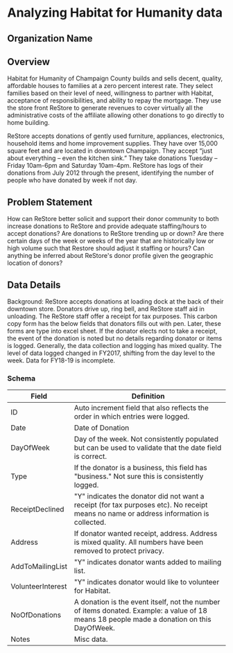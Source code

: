 # Analyzing Habitat for Humanity data

## Organization Name
 
## Overview
Habitat for Humanity of Champaign County builds and sells decent, quality, affordable houses to families at a zero percent interest rate.  They select families based on their level of need, willingness to partner with Habitat, acceptance of responsibilities, and ability to repay the mortgage.  They use the store front ReStore to generate revenues to cover virtually all the administrative costs of the affiliate allowing other donations to go directly to home building.

ReStore accepts donations of gently used furniture, appliances, electronics, household items and home improvement supplies.  They have over 15,000 square feet and are located in downtown Champaign.  They accept “just about everything – even the kitchen sink.”  They take donations Tuesday – Friday 10am-6pm and Saturday 10am-4pm.  ReStore has logs of their donations from July 2012 through the present, identifying the number of people who have donated by week if not day.

## Problem Statement
How can ReStore better solicit and support their donor community to both increase donations to ReStore and provide adequate staffing/hours to accept donations?  Are donations to ReStore trending up or down?  Are there certain days of the week or weeks of the year that are historically low or high volume such that Restore should adjust it staffing or hours?  Can anything be inferred about ReStore's donor profile given the geographic location of donors?  

## Data Details
Background:  ReStore accepts donations at loading dock at the back of their downtown store.  Donators drive up, ring bell, and ReStore staff aid in unloading.  The ReStore staff offer a receipt for tax purposes.  This carbon copy form has the below fields that donators fills out with pen.  Later, these forms are type into excel sheet.  If the donator elects not to take a receipt, the event of the donation is noted but no details regarding donator or items is logged.  Generally, the data collection and logging has mixed quality.  The level of data logged changed in FY2017, shifting from the day level to the week.  Data for FY18-19 is incomplete.

### Schema
| Field | Definition |
| ----- | ---------- |
| ID | Auto increment field that also reflects the order in which entries were logged. |
| Date | Date of Donation
| DayOfWeek | Day of the week.  Not consistently populated but can be used to validate that the date field is correct. |
| Type | If the donator is a business, this field has "business."  Not sure this is consistently logged. |
| ReceiptDeclined | "Y" indicates the donator did not want a receipt (for tax purposes etc).  No receipt means no name or address information is collected. |
| Address | If donator wanted receipt, address.  Address is mixed quality.  All numbers have been removed to protect privacy. |
| AddToMailingList | "Y" indicates donator wants added to mailing list. |
| VolunteerInterest | "Y" indicates donator would like to volunteer for Habitat. |
| NoOfDonations | A donation is the event itself, not the number of items donated.  Example:  a value of 18 means 18 people made a donation on this DayOfWeek. |
| Notes | Misc data. |
